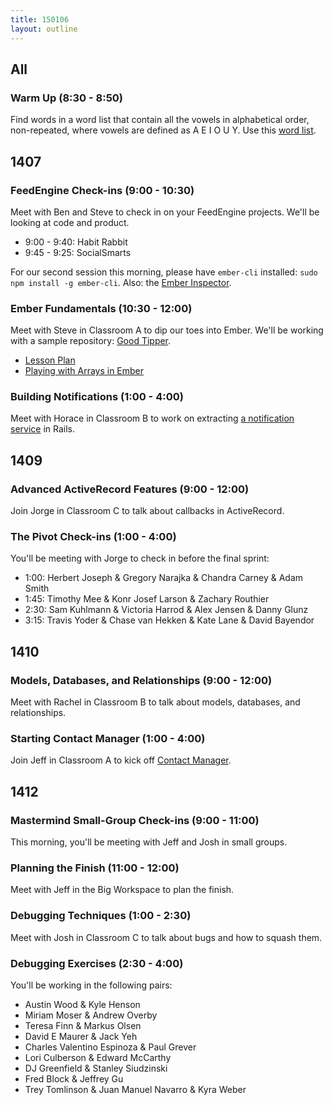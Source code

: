 ```yaml
---
title: 150106
layout: outline
---
```


## All

### Warm Up (8:30 - 8:50)

Find words in a word list that contain all the vowels in alphabetical order, non-repeated, where vowels are defined as A E I O U Y. Use this [word list](https://gist.github.com/stevekinney/c0b7cd61d6c1ecd727ca).

## 1407

### FeedEngine Check-ins (9:00 - 10:30)

Meet with Ben and Steve to check in on your FeedEngine projects. We'll be looking at code and product.

* 9:00 - 9:40: Habit Rabbit
* 9:45 - 9:25: SocialSmarts

For our second session this morning, please have `ember-cli` installed: `sudo npm install -g ember-cli`. Also: the [Ember Inspector](https://chrome.google.com/webstore/detail/ember-inspector/bmdblncegkenkacieihfhpjfppoconhi?hl=en).

### Ember Fundamentals (10:30 - 12:00)

Meet with Steve in Classroom A to dip our toes into Ember. We'll be working with a sample repository: [Good Tipper][gt].

[gt]: https://github.com/turingschool-examples/good-tipper

* [Lesson Plan](https://github.com/turingschool/lesson_plans/blob/master/ruby_04-apis_and_scalability/ember_fundementals.markdown)
* [Playing with Arrays in Ember](http://jsbin.com/xakuso)

### Building Notifications (1:00 - 4:00)

Meet with Horace in Classroom B to work on extracting [a notification service][not] in Rails.

[not]: http://tutorials.jumpstartlab.com/projects/monsterporium/extract_notification_service.html

## 1409

### Advanced ActiveRecord Features (9:00 - 12:00)

Join Jorge in Classroom C to talk about callbacks in ActiveRecord.

### The Pivot Check-ins (1:00 - 4:00)

You'll be meeting with Jorge to check in before the final sprint:

* 1:00: Herbert Joseph & Gregory Narajka & Chandra Carney & Adam Smith
* 1:45: Timothy Mee & Konr Josef Larson & Zachary Routhier
* 2:30: Sam Kuhlmann & Victoria Harrod & Alex Jensen & Danny Glunz
* 3:15: Travis Yoder & Chase van Hekken & Kate Lane & David Bayendor

## 1410

### Models, Databases, and Relationships (9:00 - 12:00)

Meet with Rachel in Classroom B to talk about models, databases, and relationships.

### Starting Contact Manager (1:00 - 4:00)

Join Jeff in Classroom A to kick off [Contact Manager](http://tutorials.jumpstartlab.com/projects/contact_manager.html).

## 1412

### Mastermind Small-Group Check-ins (9:00 - 11:00)

This morning, you'll be meeting with Jeff and Josh in small groups.

### Planning the Finish (11:00 - 12:00)

Meet with Jeff in the Big Workspace to plan the finish.

### Debugging Techniques (1:00 - 2:30)

Meet with Josh in Classroom C to talk about bugs and how to squash them.

### Debugging Exercises (2:30 - 4:00)

You'll be working in the following pairs:

* Austin Wood & Kyle Henson
* Miriam Moser & Andrew Overby
* Teresa Finn & Markus Olsen
* David E Maurer & Jack Yeh
* Charles Valentino Espinoza & Paul Grever
* Lori Culberson & Edward McCarthy
* DJ Greenfield & Stanley Siudzinski
* Fred Block & Jeffrey Gu
* Trey Tomlinson & Juan Manuel Navarro & Kyra Weber